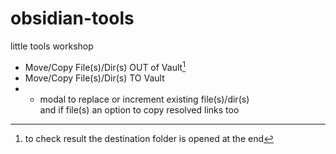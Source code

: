 # obsidian-tools
little tools workshop

- Move/Copy File(s)/Dir(s) OUT of Vault[^1]
- Move/Copy File(s)/Dir(s) TO Vault
- + modal to replace or increment existing file(s)/dir(s)  
and if file(s) an option to copy resolved links too 
[^1]: to check result the destination folder is opened at the end